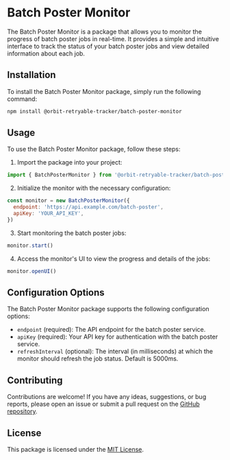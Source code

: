 # Batch Poster Monitor

The Batch Poster Monitor is a package that allows you to monitor the progress of batch poster jobs in real-time. It provides a simple and intuitive interface to track the status of your batch poster jobs and view detailed information about each job.

## Installation

To install the Batch Poster Monitor package, simply run the following command:

```bash
npm install @orbit-retryable-tracker/batch-poster-monitor
```

## Usage

To use the Batch Poster Monitor package, follow these steps:

1. Import the package into your project:

```javascript
import { BatchPosterMonitor } from '@orbit-retryable-tracker/batch-poster-monitor'
```

2. Initialize the monitor with the necessary configuration:

```javascript
const monitor = new BatchPosterMonitor({
  endpoint: 'https://api.example.com/batch-poster',
  apiKey: 'YOUR_API_KEY',
})
```

3. Start monitoring the batch poster jobs:

```javascript
monitor.start()
```

4. Access the monitor's UI to view the progress and details of the jobs:

```javascript
monitor.openUI()
```

## Configuration Options

The Batch Poster Monitor package supports the following configuration options:

- `endpoint` (required): The API endpoint for the batch poster service.
- `apiKey` (required): Your API key for authentication with the batch poster service.
- `refreshInterval` (optional): The interval (in milliseconds) at which the monitor should refresh the job status. Default is 5000ms.

## Contributing

Contributions are welcome! If you have any ideas, suggestions, or bug reports, please open an issue or submit a pull request on the [GitHub repository](https://github.com/Orbit-retryable-tracker/batch-poster-monitor).

## License

This package is licensed under the [MIT License](https://opensource.org/licenses/MIT).
